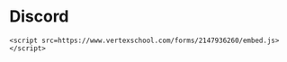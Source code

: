 # Discord

<p><code>&lt;script src=https://www.vertexschool.com/forms/2147936260/embed.js&gt;&lt;/script&gt;</code></p>